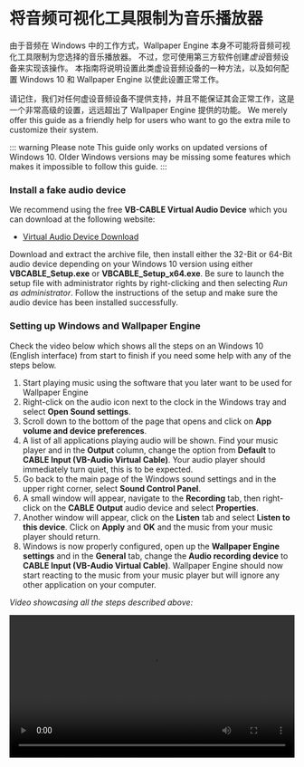 # 将音频可视化工具限制为音乐播放器

由于音频在 Windows 中的工作方式，Wallpaper Engine 本身不可能将音频可视化工具限制为您选择的音乐播放器。 不过，您可使用第三方软件创建*虚设*音频设备来实现该操作。 本指南将说明设置此类虚设音频设备的一种方法，以及如何配置 Windows 10 和 Wallpaper Engine 以使此设置正常工作。

请记住，我们对任何虚设音频设备不提供支持，并且不能保证其会正常工作，这是一个非常高级的设置，远远超出了 Wallpaper Engine 提供的功能。 We merely offer this guide as a friendly help for users who want to go the extra mile to customize their system.

::: warning
Please note This guide only works on updated versions of Windows 10. Older Windows versions may be missing some features which makes it impossible to follow this guide.
:::

### Install a fake audio device

We recommend using the free **VB-CABLE Virtual Audio Device** which you can download at the following website:

* [Virtual Audio Device Download](https://www.vb-audio.com/Cable/)

Download and extract the archive file, then install either the 32-Bit or 64-Bit audio device depending on your Windows 10 version using either **VBCABLE_Setup.exe** or **VBCABLE_Setup_x64.exe**. Be sure to launch the setup file with administrator rights by right-clicking and then selecting *Run as administrator*. Follow the instructions of the setup and make sure the audio device has been installed successfully.

### Setting up Windows and Wallpaper Engine

Check the video below which shows all the steps on an Windows 10 (English interface) from start to finish if you need some help with any of the steps below.

1. Start playing music using the software that you later want to be used for Wallpaper Engine
2. Right-click on the audio icon next to the clock in the Windows tray and select **Open Sound settings**.
3. Scroll down to the bottom of the page that opens and click on **App volume and device preferences**.
4. A list of all applications playing audio will be shown. Find your music player and in the **Output** column, change the option from **Default** to **CABLE Input (VB-Audio Virtual Cable)**. Your audio player should immediately turn quiet, this is to be expected.
5. Go back to the main page of the Windows sound settings and in the upper right corner, select **Sound Control Panel**.
6. A small window will appear, navigate to the **Recording** tab, then right-click on the **CABLE Output** audio device and select **Properties**.
7. Another window will appear, click on the **Listen** tab and select **Listen to this device**. Click on **Apply** and **OK** and the music from your music player should return.
8. Windows is now properly configured, open up the **Wallpaper Engine settings** and in the **General** tab, change the **Audio recording device** to **CABLE Input (VB-Audio Virtual Cable)**. Wallpaper Engine should now start reacting to the music from your music player but will ignore any other application on your computer.

*Video showcasing all the steps described above:*

<video width="100%" controls>
  <source src="/videos/audioinputdevice.mp4" type="video/mp4">
  Your browser does not support the video tag.
</video>
